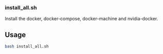 ### install_all.sh 
Install the docker, docker-compose, docker-machine and nvidia-docker.


## Usage
```bash
bash install_all.sh
```
